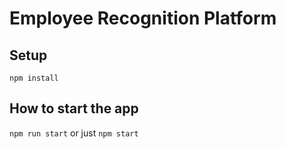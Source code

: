 # Employee Recognition Platform

## Setup

`npm install`

## How to start the app

`npm run start` or just `npm start`
